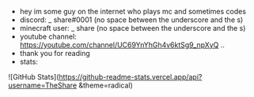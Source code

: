 - hey im some guy on the internet who plays mc and sometimes codes
- discord: _ share#0001 (no space between the underscore and the s)
- minecraft user: _ share (no space between the underscore and the s)
- youtube channel: https://youtube.com/channel/UC69YnYhGh4v6ktSg9_npXyQ ..
- thank you for reading
- stats:

![GitHub Stats](https://github-readme-stats.vercel.app/api?username=TheShare &theme=radical)


<!---
TheShare/TheShare is a ✨ special ✨ repository because its `README.md` (this file) appears on your GitHub profile.
You can click the Preview link to take a look at your changes.
--->

